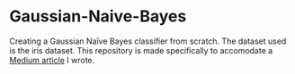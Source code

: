 # Gaussian-Naive-Bayes
Creating a Gaussian Naïve Bayes classifier from scratch. The dataset used is the iris dataset. This repository is made specifically to accomodate a [Medium article](https://medium.com/@gerrychrist/implementing-na%C3%AFve-bayes-classification-from-scratch-with-python-badd5a9be9c3) I wrote.